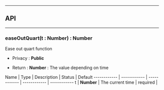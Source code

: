 


-----------------------------
## API
-----------------------------

### easeOutQuart(t : Number) : Number
Ease out quart function

- Privacy : **Public**

- Return : **Number** : The value depending on time

Name | Type | Description | Status | Default
------------ | ------------ | ------------ | ------------ | ------------
t | **Number** | The current time | required | 



